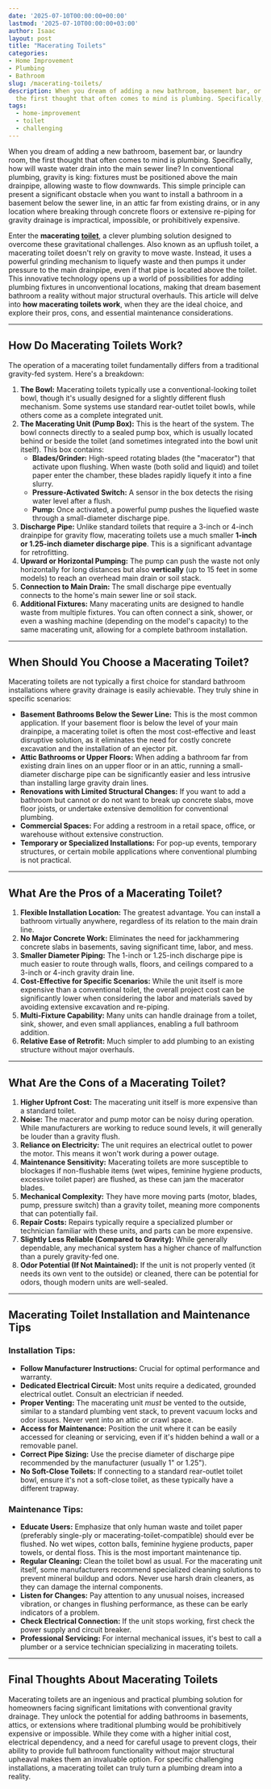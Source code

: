 ```yaml
---
date: '2025-07-10T00:00:00+00:00'
lastmod: '2025-07-10T00:00:00+03:00'
author: Isaac
layout: post
title: "Macerating Toilets"
categories:
- Home Improvement
- Plumbing
- Bathroom
slug: /macerating-toilets/
description: When you dream of adding a new bathroom, basement bar, or laundry room,
  the first thought that often comes to mind is plumbing. Specifically, how will wast...
tags: 
  - home-improvement
  - toilet
  - challenging
---
```

When you dream of adding a new bathroom, basement bar, or laundry room, the first thought that often comes to mind is plumbing. Specifically, how will waste water drain into the main sewer line? In conventional plumbing, gravity is king: fixtures must be positioned above the main drainpipe, allowing waste to flow downwards. This simple principle can present a significant obstacle when you want to install a bathroom in a basement below the sewer line, in an attic far from existing drains, or in any location where breaking through concrete floors or extensive re-piping for gravity drainage is impractical, impossible, or prohibitively expensive.

Enter the **macerating [toilet](/posts/high-end-toilet-brands/)**, a clever plumbing solution designed to overcome these gravitational challenges. Also known as an upflush toilet, a macerating toilet doesn't rely on gravity to move waste. Instead, it uses a powerful grinding mechanism to liquefy waste and then pumps it under pressure to the main drainpipe, even if that pipe is located above the toilet. This innovative technology opens up a world of possibilities for adding plumbing fixtures in unconventional locations, making that dream basement bathroom a reality without major structural overhauls. This article will delve into **how macerating toilets work**, when they are the ideal choice, and explore their pros, cons, and essential maintenance considerations.

---

## How Do Macerating Toilets Work?

The operation of a macerating toilet fundamentally differs from a traditional gravity-fed system. Here's a breakdown:

1.  **The Bowl:** Macerating toilets typically use a conventional-looking toilet bowl, though it's usually designed for a slightly different flush mechanism. Some systems use standard rear-outlet toilet bowls, while others come as a complete integrated unit.
2.  **The Macerating Unit (Pump Box):** This is the heart of the system. The bowl connects directly to a sealed pump box, which is usually located behind or beside the toilet (and sometimes integrated into the bowl unit itself). This box contains:
    * **Blades/Grinder:** High-speed rotating blades (the "macerator") that activate upon flushing. When waste (both solid and liquid) and toilet paper enter the chamber, these blades rapidly liquefy it into a fine slurry.
    * **Pressure-Activated Switch:** A sensor in the box detects the rising water level after a flush.
    * **Pump:** Once activated, a powerful pump pushes the liquefied waste through a small-diameter discharge pipe.
3.  **Discharge Pipe:** Unlike standard toilets that require a 3-inch or 4-inch drainpipe for gravity flow, macerating toilets use a much smaller **1-inch or 1.25-inch diameter discharge pipe**. This is a significant advantage for retrofitting.
4.  **Upward or Horizontal Pumping:** The pump can push the waste not only horizontally for long distances but also **vertically** (up to 15 feet in some models) to reach an overhead main drain or soil stack.
5.  **Connection to Main Drain:** The small discharge pipe eventually connects to the home's main sewer line or soil stack.
6.  **Additional Fixtures:** Many macerating units are designed to handle waste from multiple fixtures. You can often connect a sink, shower, or even a washing machine (depending on the model's capacity) to the same macerating unit, allowing for a complete bathroom installation.

---

## When Should You Choose a Macerating Toilet?

Macerating toilets are not typically a first choice for standard bathroom installations where gravity drainage is easily achievable. They truly shine in specific scenarios:

* **Basement Bathrooms Below the Sewer Line:** This is the most common application. If your basement floor is below the level of your main drainpipe, a macerating toilet is often the most cost-effective and least disruptive solution, as it eliminates the need for costly concrete excavation and the installation of an ejector pit.
* **Attic Bathrooms or Upper Floors:** When adding a bathroom far from existing drain lines on an upper floor or in an attic, running a small-diameter discharge pipe can be significantly easier and less intrusive than installing large gravity drain lines.
* **Renovations with Limited Structural Changes:** If you want to add a bathroom but cannot or do not want to break up concrete slabs, move floor joists, or undertake extensive demolition for conventional plumbing.
* **Commercial Spaces:** For adding a restroom in a retail space, office, or warehouse without extensive construction.
* **Temporary or Specialized Installations:** For pop-up events, temporary structures, or certain mobile applications where conventional plumbing is not practical.

---

## What Are the Pros of a Macerating Toilet?

1.  **Flexible Installation Location:** The greatest advantage. You can install a bathroom virtually anywhere, regardless of its relation to the main drain line.
2.  **No Major Concrete Work:** Eliminates the need for jackhammering concrete slabs in basements, saving significant time, labor, and mess.
3.  **Smaller Diameter Piping:** The 1-inch or 1.25-inch discharge pipe is much easier to route through walls, floors, and ceilings compared to a 3-inch or 4-inch gravity drain line.
4.  **Cost-Effective for Specific Scenarios:** While the unit itself is more expensive than a conventional toilet, the overall project cost can be significantly lower when considering the labor and materials saved by avoiding extensive excavation and re-piping.
5.  **Multi-Fixture Capability:** Many units can handle drainage from a toilet, sink, shower, and even small appliances, enabling a full bathroom addition.
6.  **Relative Ease of Retrofit:** Much simpler to add plumbing to an existing structure without major overhauls.

---

## What Are the Cons of a Macerating Toilet?

1.  **Higher Upfront Cost:** The macerating unit itself is more expensive than a standard toilet.
2.  **Noise:** The macerator and pump motor can be noisy during operation. While manufacturers are working to reduce sound levels, it will generally be louder than a gravity flush.
3.  **Reliance on Electricity:** The unit requires an electrical outlet to power the motor. This means it won't work during a power outage.
4.  **Maintenance Sensitivity:** Macerating toilets are more susceptible to blockages if non-flushable items (wet wipes, feminine hygiene products, excessive toilet paper) are flushed, as these can jam the macerator blades.
5.  **Mechanical Complexity:** They have more moving parts (motor, blades, pump, pressure switch) than a gravity toilet, meaning more components that can potentially fail.
6.  **Repair Costs:** Repairs typically require a specialized plumber or technician familiar with these units, and parts can be more expensive.
7.  **Slightly Less Reliable (Compared to Gravity):** While generally dependable, any mechanical system has a higher chance of malfunction than a purely gravity-fed one.
8.  **Odor Potential (If Not Maintained):** If the unit is not properly vented (it needs its own vent to the outside) or cleaned, there can be potential for odors, though modern units are well-sealed.

---

## Macerating Toilet Installation and Maintenance Tips

### Installation Tips:

* **Follow Manufacturer Instructions:** Crucial for optimal performance and warranty.
* **Dedicated Electrical Circuit:** Most units require a dedicated, grounded electrical outlet. Consult an electrician if needed.
* **Proper Venting:** The macerating unit *must* be vented to the outside, similar to a standard plumbing vent stack, to prevent vacuum locks and odor issues. Never vent into an attic or crawl space.
* **Access for Maintenance:** Position the unit where it can be easily accessed for cleaning or servicing, even if it's hidden behind a wall or a removable panel.
* **Correct Pipe Sizing:** Use the precise diameter of discharge pipe recommended by the manufacturer (usually 1" or 1.25").
* **No Soft-Close Toilets:** If connecting to a standard rear-outlet toilet bowl, ensure it's not a soft-close toilet, as these typically have a different trapway.

### Maintenance Tips:

* **Educate Users:** Emphasize that only human waste and toilet paper (preferably single-ply or macerating-toilet-compatible) should ever be flushed. No wet wipes, cotton balls, feminine hygiene products, paper towels, or dental floss. This is the most important maintenance tip.
* **Regular Cleaning:** Clean the toilet bowl as usual. For the macerating unit itself, some manufacturers recommend specialized cleaning solutions to prevent mineral buildup and odors. Never use harsh drain cleaners, as they can damage the internal components.
* **Listen for Changes:** Pay attention to any unusual noises, increased vibration, or changes in flushing performance, as these can be early indicators of a problem.
* **Check Electrical Connection:** If the unit stops working, first check the power supply and circuit breaker.
* **Professional Servicing:** For internal mechanical issues, it's best to call a plumber or a service technician specializing in macerating toilets.

---

## Final Thoughts About Macerating Toilets

Macerating toilets are an ingenious and practical plumbing solution for homeowners facing significant limitations with conventional gravity drainage. They unlock the potential for adding bathrooms in basements, attics, or extensions where traditional plumbing would be prohibitively expensive or impossible. While they come with a higher initial cost, electrical dependency, and a need for careful usage to prevent clogs, their ability to provide full bathroom functionality without major structural upheaval makes them an invaluable option. For specific challenging installations, a macerating toilet can truly turn a plumbing dream into a reality.
